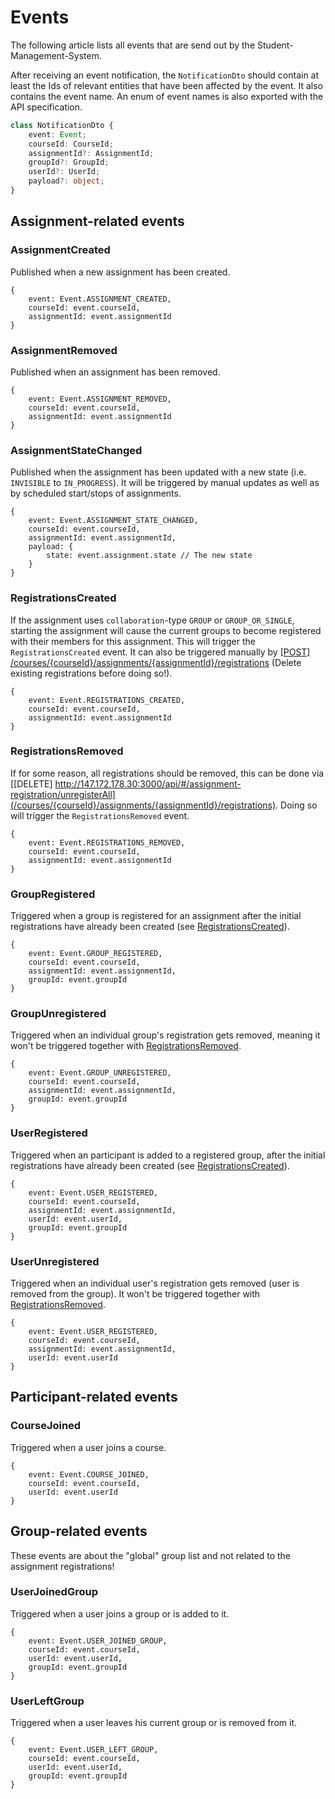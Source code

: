 # Events

The following article lists all events that are send out by the Student-Management-System.

After receiving an event notification, the `NotificationDto` should contain at least the Ids of relevant entities that have been affected by the event.
It also contains the event name. An enum of event names is also exported with the API specification.

```typescript
class NotificationDto {
	event: Event;
	courseId: CourseId;
	assignmentId?: AssignmentId;
	groupId?: GroupId;
	userId?: UserId;
	payload?: object;
}
```

## Assignment-related events

### AssignmentCreated
Published when a new assignment has been created.
```
{
	event: Event.ASSIGNMENT_CREATED,
	courseId: event.courseId,
	assignmentId: event.assignmentId
}
```

### AssignmentRemoved
Published when an assignment has been removed.
```
{
	event: Event.ASSIGNMENT_REMOVED,
	courseId: event.courseId,
	assignmentId: event.assignmentId
}
```

### AssignmentStateChanged
Published when the assignment has been updated with a new state (i.e. `INVISIBLE` to `IN_PROGRESS`). It will be triggered by manual updates as well as by scheduled start/stops of assignments.
```
{
	event: Event.ASSIGNMENT_STATE_CHANGED,
	courseId: event.courseId,
	assignmentId: event.assignmentId,
	payload: {
		state: event.assignment.state // The new state
	}
}
```

### RegistrationsCreated
If the assignment uses `collaboration`-type `GROUP` or `GROUP_OR_SINGLE`, starting the assignment will cause the current groups to become registered with their members for this assignment. This will trigger the `RegistrationsCreated` event. It can also be triggered manually by [[POST] /courses/{courseId}/assignments/{assignmentId}/registrations](http://147.172.178.30:3000/api/#/assignment-registration/_registerAllGroups) (Delete existing registrations before doing so!). 
```
{
	event: Event.REGISTRATIONS_CREATED,
	courseId: event.courseId,
	assignmentId: event.assignmentId
}
```

### RegistrationsRemoved
If for some reason, all registrations should be removed, this can be done via [[DELETE] http://147.172.178.30:3000/api/#/assignment-registration/unregisterAll](/courses/{courseId}/assignments/{assignmentId}/registrations). Doing so will trigger the `RegistrationsRemoved` event.
```
{
	event: Event.REGISTRATIONS_REMOVED,
	courseId: event.courseId,
	assignmentId: event.assignmentId
}
```

### GroupRegistered
Triggered when a group is registered for an assignment after the initial registrations have already been created (see [RegistrationsCreated](#registrationscreated)).
```
{
	event: Event.GROUP_REGISTERED,
	courseId: event.courseId,
	assignmentId: event.assignmentId,
	groupId: event.groupId
}
```

### GroupUnregistered
Triggered when an individual group's registration gets removed, meaning it won't be triggered together with [RegistrationsRemoved](#registrationsremoved).
```
{
	event: Event.GROUP_UNREGISTERED,
	courseId: event.courseId,
	assignmentId: event.assignmentId,
	groupId: event.groupId
}
```

### UserRegistered
Triggered when an participant is added to a registered group, after the initial registrations have already been created (see [RegistrationsCreated](#registrationscreated)).
```
{
	event: Event.USER_REGISTERED,
	courseId: event.courseId,
	assignmentId: event.assignmentId,
	userId: event.userId,
	groupId: event.groupId
}
```

### UserUnregistered
Triggered when an individual user's registration gets removed (user is removed from the group). It won't be triggered together with [RegistrationsRemoved](#registrationsremoved).
```
{
	event: Event.USER_REGISTERED,
	courseId: event.courseId,
	assignmentId: event.assignmentId,
	userId: event.userId
}
```

## Participant-related events

### CourseJoined
Triggered when a user joins a course.
```
{
	event: Event.COURSE_JOINED,
	courseId: event.courseId,
	userId: event.userId
}
```

## Group-related events
These events are about the "global" group list and not related to the assignment registrations!

### UserJoinedGroup
Triggered when a user joins a group or is added to it.
```
{
	event: Event.USER_JOINED_GROUP,
	courseId: event.courseId,
	userId: event.userId,
	groupId: event.groupId
}
```

### UserLeftGroup
Triggered when a user leaves his current group or is removed from it.
```
{
	event: Event.USER_LEFT_GROUP,
	courseId: event.courseId,
	userId: event.userId,
	groupId: event.groupId
}
```
